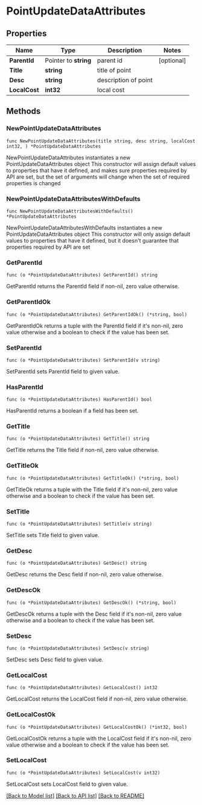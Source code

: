 # PointUpdateDataAttributes

## Properties

Name | Type | Description | Notes
------------ | ------------- | ------------- | -------------
**ParentId** | Pointer to **string** | parent id | [optional] 
**Title** | **string** | title of point | 
**Desc** | **string** | description of point | 
**LocalCost** | **int32** | local cost | 

## Methods

### NewPointUpdateDataAttributes

`func NewPointUpdateDataAttributes(title string, desc string, localCost int32, ) *PointUpdateDataAttributes`

NewPointUpdateDataAttributes instantiates a new PointUpdateDataAttributes object
This constructor will assign default values to properties that have it defined,
and makes sure properties required by API are set, but the set of arguments
will change when the set of required properties is changed

### NewPointUpdateDataAttributesWithDefaults

`func NewPointUpdateDataAttributesWithDefaults() *PointUpdateDataAttributes`

NewPointUpdateDataAttributesWithDefaults instantiates a new PointUpdateDataAttributes object
This constructor will only assign default values to properties that have it defined,
but it doesn't guarantee that properties required by API are set

### GetParentId

`func (o *PointUpdateDataAttributes) GetParentId() string`

GetParentId returns the ParentId field if non-nil, zero value otherwise.

### GetParentIdOk

`func (o *PointUpdateDataAttributes) GetParentIdOk() (*string, bool)`

GetParentIdOk returns a tuple with the ParentId field if it's non-nil, zero value otherwise
and a boolean to check if the value has been set.

### SetParentId

`func (o *PointUpdateDataAttributes) SetParentId(v string)`

SetParentId sets ParentId field to given value.

### HasParentId

`func (o *PointUpdateDataAttributes) HasParentId() bool`

HasParentId returns a boolean if a field has been set.

### GetTitle

`func (o *PointUpdateDataAttributes) GetTitle() string`

GetTitle returns the Title field if non-nil, zero value otherwise.

### GetTitleOk

`func (o *PointUpdateDataAttributes) GetTitleOk() (*string, bool)`

GetTitleOk returns a tuple with the Title field if it's non-nil, zero value otherwise
and a boolean to check if the value has been set.

### SetTitle

`func (o *PointUpdateDataAttributes) SetTitle(v string)`

SetTitle sets Title field to given value.


### GetDesc

`func (o *PointUpdateDataAttributes) GetDesc() string`

GetDesc returns the Desc field if non-nil, zero value otherwise.

### GetDescOk

`func (o *PointUpdateDataAttributes) GetDescOk() (*string, bool)`

GetDescOk returns a tuple with the Desc field if it's non-nil, zero value otherwise
and a boolean to check if the value has been set.

### SetDesc

`func (o *PointUpdateDataAttributes) SetDesc(v string)`

SetDesc sets Desc field to given value.


### GetLocalCost

`func (o *PointUpdateDataAttributes) GetLocalCost() int32`

GetLocalCost returns the LocalCost field if non-nil, zero value otherwise.

### GetLocalCostOk

`func (o *PointUpdateDataAttributes) GetLocalCostOk() (*int32, bool)`

GetLocalCostOk returns a tuple with the LocalCost field if it's non-nil, zero value otherwise
and a boolean to check if the value has been set.

### SetLocalCost

`func (o *PointUpdateDataAttributes) SetLocalCost(v int32)`

SetLocalCost sets LocalCost field to given value.



[[Back to Model list]](../README.md#documentation-for-models) [[Back to API list]](../README.md#documentation-for-api-endpoints) [[Back to README]](../README.md)


